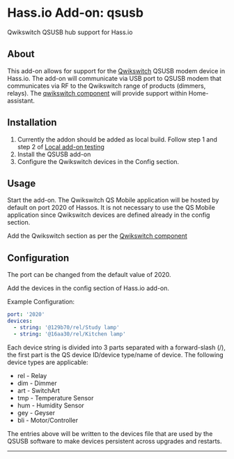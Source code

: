 # Hass.io Add-on: qsusb

Qwikswitch QSUSB hub support for Hass.io

## About

This add-on allows for support for the [Qwikswitch](https://qwikswitch.co.za/) QSUSB modem device in Hass.io.
The add-on will communicate via USB port to QSUSB modem that communicates via RF to the Qwikswitch range of products (dimmers, relays).
The [qwikswitch component](https://www.home-assistant.io/components/qwikswitch/) will provide support within Home-assistant.

## Installation

1. Currently the addon should be added as local build. Follow step 1 and step 2 of [Local add-on testing](https://developers.home-assistant.io/docs/add-ons/testing)
2. Install the QSUSB add-on
3. Configure the Qwikswitch devices in the Config section.

## Usage

Start the add-on. The Qwikswitch QS Mobile application will be hosted by default on port 2020 of Hassos. It is not necessary to use the QS Mobile application since Qwikswitch devices are defined already in the config section.

Add the Qwikswitch section as per the [Qwikswitch component](https://www.home-assistant.io/components/qwikswitch/)

## Configuration

The port can be changed from the default value of 2020.

Add the devices in the config section of Hass.io add-on.

Example Configuration:

```yaml
port: '2020'
devices:
  - string: '@129b70/rel/Study lamp'
  - string: '@16aa30/rel/Kitchen lamp'
```

Each device string is divided into 3 parts separated with a forward-slash (/), the first part is the QS device ID/device type/name of device.  The following device types are applicable:

- rel - Relay
- dim - Dimmer
- art - SwitchArt
- tmp - Temperature Sensor
- hum - Humidity Sensor
- gey - Geyser
- bli - Motor/Controller

The entries above will be written to the devices file that are used by the QSUSB software to make devices persistent across upgrades and restarts.

----
